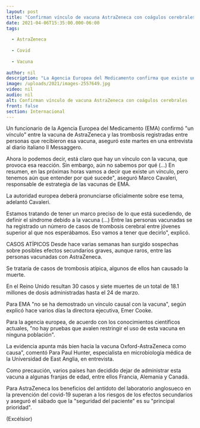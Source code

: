 ```yaml
---
layout: post
title: "Confirman vínculo de vacuna AstraZeneca con coágulos cerebrales"
date: 2021-04-06T15:35:00.000-06:00
tags:
  
  - AstraZeneca
  
  - Covid
  
  - Vacuna
  
author: nil
description: "La Agencia Europea del Medicamento confirma que existe un vínculo entre la vacuna covid de AstraZeneca y unos inusuales coágulos en el cerebro, pero aún se desconocen las posibles causas"
image: /uploads/2021/images-2557649.jpg
video: nil
audio: nil
alt: Confirman vínculo de vacuna AstraZeneca con coágulos cerebrales
front: false
section: Internacional
---
```


Un funcionario de la Agencia Europea del Medicamento (EMA) confirmó "un vínculo" entre la vacuna de AstraZeneca y las trombosis registradas entre personas que recibieron esa vacuna, aseguró este martes en una entrevista al diario italiano Il Messaggero.

Ahora lo podemos decir, está claro que hay un vínculo con la vacuna, que provoca esa reacción. Sin embargo, aún no sabemos por qué (...) En resumen, en las próximas horas vamos a decir que existe un vínculo, pero tenemos aún que entender por qué sucede", aseguró Marco Cavaleri, responsable de estrategia de las vacunas de EMA.

La autoridad europea deberá pronunciarse oficialmente sobre ese tema, adelantó Cavaleri.

Estamos tratando de tener un marco preciso de lo que está sucediendo, de definir el síndrome debido a la vacuna (...) Entre las personas vacunadas se ha registrado un número de casos de trombosis cerebral entre jóvenes superior al que nos esperábamos. Eso vamos a tener que decirlo", explicó.

CASOS ATÍPICOS
Desde hace varias semanas han surgido sospechas sobre posibles efectos secundarios graves, aunque raros, entre las personas vacunadas con AstraZeneca.

Se trataría de casos de trombosis atípica, algunos de ellos han causado la muerte.

En el Reino Unido resultan 30 casos y siete muertes de un total de 18.1 millones de dosis administradas hasta el 24 de marzo.

Para EMA "no se ha demostrado un vinculo causal con la vacuna", según explicó hace varios días la directora ejecutiva, Emer Cooke.

Para la agencia europea, de acuerdo con los conocimientos científicos actuales, "no hay pruebas que avalen restringir el uso de esta vacuna en ninguna población".

La evidencia apunta más bien hacia la vacuna Oxford-AstraZeneca como causa", comentó Para Paul Hunter, especialista en microbiología médica de la Universidad de East Anglia, en entrevista.

Como precaución, varios países han decidido dejar de administrar esta vacuna a algunas franjas de edad, entre ellos Francia, Alemania y Canadá.

Para AstraZeneca los beneficios del antídoto del laboratorio anglosueco en la prevención del covid-19 superan a los riesgos de los efectos secundarios y aseguró el sábado que la "seguridad del paciente" es su "principal prioridad".

(Excélsior)